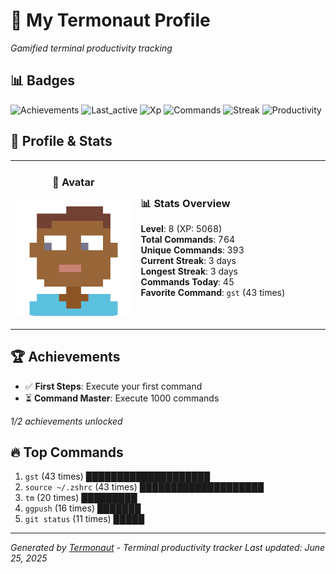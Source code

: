 # 🚀 My Termonaut Profile

*Gamified terminal productivity tracking*

## 📊 Badges

![Achievements](https://img.shields.io/badge/Achievements-5%2F10-blue?style=flat-square&logo=terminal&logoColor=white) ![Last_active](https://img.shields.io/badge/Last+Active-8h+ago-yellow?style=flat-square&logo=terminal&logoColor=white) ![Xp](https://img.shields.io/badge/XP-Level+8+%285068%2F8100%29-green?style=flat-square&logo=terminal&logoColor=white) ![Commands](https://img.shields.io/badge/Commands-764-green?style=flat-square&logo=terminal&logoColor=white) ![Streak](https://img.shields.io/badge/Streak-3+days-green?style=flat-square&logo=terminal&logoColor=white) ![Productivity](https://img.shields.io/badge/Productivity-80.0%25-green?style=flat-square&logo=terminal&logoColor=white) 

## 🎨 Profile & Stats

<table><tr>
<td width="40%" align="center">

### 👤 Avatar

![Avatar](./avatars/2d55bed6bb17f3d2f9b80d0955c8d8b1.svg)

</td>
<td width="60%">

### 📊 Stats Overview

**Level**: 8 (XP: 5068)  
**Total Commands**: 764  
**Unique Commands**: 393  
**Current Streak**: 3 days  
**Longest Streak**: 3 days  
**Commands Today**: 45  
**Favorite Command**: `gst` (43 times)  

</td>
</tr></table>

## 🏆 Achievements

- ✅ **First Steps**: Execute your first command
- ⏳ **Command Master**: Execute 1000 commands

*1/2 achievements unlocked*

## 🔥 Top Commands

1. `gst` (43 times) ████████████████████
2. `source ~/.zshrc` (43 times) ████████████████████
3. `tm` (20 times) █████████
4. `ggpush` (16 times) ███████
5. `git status` (11 times) █████

---

*Generated by [Termonaut](https://github.com/oiahoon/termonaut) - Terminal productivity tracker*
*Last updated: June 25, 2025*
